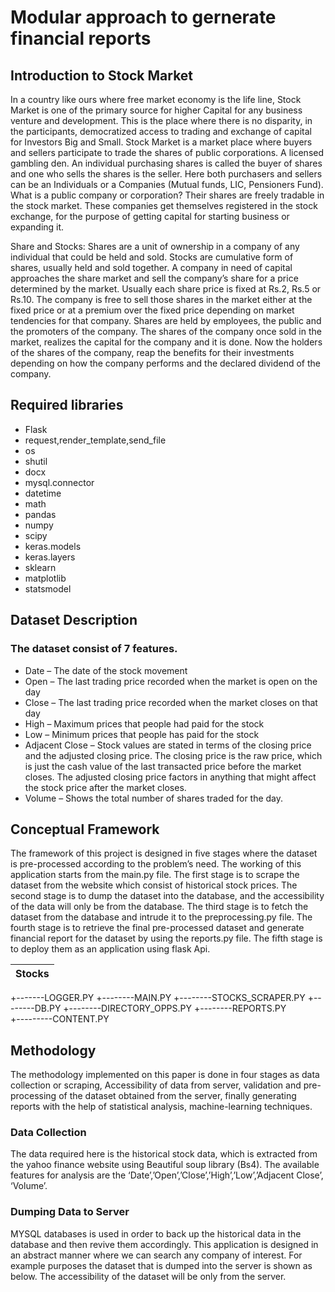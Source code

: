 # Modular approach to gernerate financial reports

## Introduction to Stock Market
In a country like ours where free market economy is the life line, Stock Market is one of the primary source for higher Capital for any business venture and development. This is the place where there is no disparity, in the participants, democratized access to trading and exchange of 
capital for Investors Big and Small. Stock Market is a market place where buyers and sellers participate to trade the shares of public corporations. A licensed gambling den. An individual purchasing shares is called the buyer of shares and one who sells the shares is the seller. Here both purchasers and sellers can be an Individuals or a Companies (Mutual funds, LIC, 
Pensioners Fund). What is a public company or corporation? Their shares are freely tradable in the stock market. These companies get themselves registered in the stock exchange, for the purpose of getting capital for starting business or expanding it.

Share and Stocks: Shares are a unit of ownership in a company of any individual that could be held and sold. Stocks are cumulative form of shares, usually held and sold together. A company in need of capital approaches the share market and sell the company’s share for a price 
determined by the market. Usually each share price is fixed at Rs.2, Rs.5 or Rs.10. The company is free to sell those shares in the market either at the fixed price or at a premium over the fixed price depending on market tendencies for that company. Shares are held by 
employees, the public and the promoters of the company. The shares of the company once sold in the market, realizes the capital for the company and it is done. Now the holders of the shares of the company, reap the benefits for their investments depending on how the company 
performs and the declared dividend of the company.

## Required libraries
- Flask 
- request,render_template,send_file
- os
- shutil
- docx
- mysql.connector
- datetime
- math
- pandas
- numpy
- scipy
- keras.models
- keras.layers
- sklearn
- matplotlib 
- statsmodel

## Dataset Description
### The dataset consist of 7 features.
- Date           – The date of the stock movement
- Open           – The last trading price recorded when the market is open on the day
- Close          – The last trading price recorded when the market closes on that day
- High           –  Maximum prices that people had paid for the stock
- Low            –  Minimum prices that people has paid for the stock
- Adjacent Close –  Stock values are stated in terms of the closing price and the adjusted closing price. The closing price is the raw price, which is just the cash value of the last transacted price before the market closes. 
                    The adjusted closing price factors in anything that might affect the stock price after the market closes.
- Volume         – Shows the total number of shares traded for the day.

## Conceptual Framework
The framework of this project is designed in five stages where the dataset is pre-processed according to the problem’s need. The working of this application starts from the main.py file.
The first stage is to scrape the dataset from the website which consist of historical stock prices. The second stage is to dump the dataset into the database, and the accessibility of the data will only be from the database. The third stage is to fetch the dataset from the database and intrude it to the preprocessing.py file. The fourth stage is to retrieve the final pre-processed dataset and generate financial report for the dataset by using the reports.py file. The fifth stage is to deploy them as an application using flask Api.

|Stocks
|-----
+-------LOGGER.PY
+--------MAIN.PY
+--------STOCKS_SCRAPER.PY
+--------DB.PY
+--------DIRECTORY_OPPS.PY
+--------REPORTS.PY                             
+---------CONTENT.PY

## Methodology
The methodology implemented on this paper is done in four stages as data collection or scraping, Accessibility of data from server, validation and pre-processing of the dataset obtained from the server, finally generating reports with the help of statistical analysis, machine-learning techniques.

### Data Collection
The data required here is the historical stock data, which is extracted from the yahoo finance website using Beautiful soup library (Bs4). The available features for analysis are the ‘Date’,’Open’,’Close’,’High’,’Low’,’Adjacent Close’, ‘Volume’.

### Dumping Data to Server
MYSQL databases is used in order to back up the historical data in the database and then revive them accordingly. This application is designed in an abstract manner where we can search any company of interest. For example purposes the dataset that is dumped into the server is shown as below. The accessibility of the dataset will be only from the server.
 

